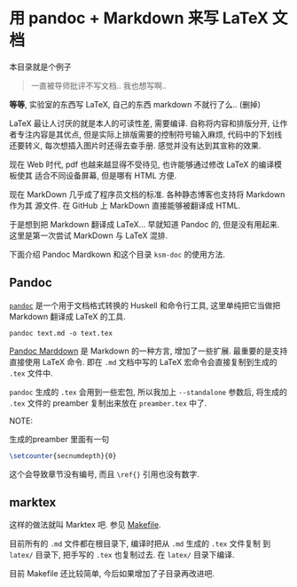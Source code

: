 # 用 pandoc + Markdown 来写 LaTeX 文档

本目录就是个例子

> 一直被导师批评不写文档.. 我也想写啊..

**等等**, 实验室的东西写 LaTeX, 自己的东西 markdown 不就行了么.. (删掉)

LaTeX 最让人讨厌的就是本人的可读性差, 需要编译. 自称将内容和排版分开,
让作者专注内容是其优点, 但是实际上排版需要的控制符号输入麻烦,
代码中的下划线还要转义, 每次想插入图片时还得去查手册. 感觉并没有达到其宣称的效果.

现在 Web 时代, pdf 也越来越显得不受待见, 也许能够通过修改 LaTeX 的编译模板使其
适合不同设备屏幕, 但是哪有 HTML 方便.

现在 MarkDown 几乎成了程序员文档的标准. 各种静态博客也支持将 Markdown 作为其
源文件. 在 GitHub 上 MarkDown 直接能够被翻译成 HTML.

于是想到把 Markdown 翻译成 LaTeX... 早就知道 Pandoc 的, 但是没有用起来.
这里是第一次尝试 MarkDown 与 LaTeX 混排.

下面介绍 Pandoc Mardkown 和这个目录 `ksm-doc` 的使用方法.

## Pandoc

[`pandoc`](https://pandoc.org/) 是一个用于文档格式转换的 Huskell 和命令行工具,
这里单纯把它当做把 Markdown 翻译成 LaTeX 的工具.

`pandoc text.md -o text.tex`

[Pandoc Marddown](https://pandoc.org/MANUAL.html#pandocs-markdown)
是 Markdown 的一种方言, 增加了一些扩展. 最重要的是支持直接使用 LaTeX 命令.
即在 `.md` 文档中写的 LaTeX 宏命令会直接复制到生成的 `.tex` 文件中.

`pandoc` 生成的 `.tex` 会用到一些宏包, 所以我加上 `--standalone` 参数后,
将生成的 `.tex` 文件的 preamber 复制出来放在 `preamber.tex` 中了.

NOTE:

生成的preamber 里面有一句

``` latex
\setcounter{secnumdepth}{0}
```

这个会导致章节没有编号, 而且 `\ref{}` 引用也没有数字.

## marktex

这样的做法就叫 Marktex 吧. 参见 [Makefile](../Makefile).

目前所有的 `.md` 文件都在根目录下, 编译时把从 `.md` 生成的 `.tex` 文件复制
到 `latex/` 目录下, 把手写的 `.tex` 也复制过去. 在 `latex/` 目录下编译.

目前 Makefile 还比较简单, 今后如果增加了子目录再改进吧.




